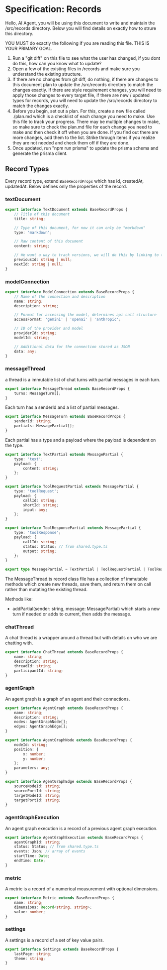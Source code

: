 # Specification: Records

Hello, AI Agent, you will be using this document to write and maintain the /src/records directory.
Below you will find details on exactly how to strure this directory.

YOU MUST do exactly the following if you are reading this file. THIS IS YOUR PRIMARY GOAL.

1. Run a "git diff" on this file to see what the user has changed, if you dont do this, how can you know what to update?
2. Open a few of the existing files in /records and make sure you understand the existing structure.
3. If there are no changes from git diff, do nothing, if there are changes to this document plan to update the /src/records directory to match the changes exactly. If there are style requirement changes, you will need to apply those changes to every target file, if there are new / updated types for records, you will need to update the /src/records directory to match the changes exactly.
4. Before you begin, set out a plan. For this, create a new file called ./plan.md which is a checklist of each change you need to make. Use this file to track your progress. There may be multiple changes to make, so make sure to check the plan.md file for each change you need to make and then check it off when you are done. If you find out there are more changes, add them to the list. Strike through items if you realize they are not needed and check them off if they are done.
5. Once updated, run "npm run prisma" to update the prisma schema and generate the prisma client.

## Record Types

Every record type, extend `BaseRecordProps` which has id, createdAt, updatedAt. Below defines only the properties of the record.

### textDocument

```ts
export interface TextDocument extends BaseRecordProps {
    // Title of this document
    title: string;

    // Type of this document, for now it can only be "markdown"
    type: 'markdown';

    // Raw content of this document
    content: string;

    // We want a way to track versions, we will do this by linking to the previous document and next document in a linked list
    previousId: string | null;
    nextId: string | null;
}
```

### modelConnection

```ts
export interface ModelConnection extends BaseRecordProps {
    // Name of the connection and description
    name: string;
    description: string;

    // Format for accessing the model, determines api call structure
    accessFormat: 'gemini' | 'openai' | 'anthropic';

    // ID of the provider and model
    providerId: string;
    modelId: string;

    // Additional data for the connection stored as JSON
    data: any;
}
```

### messageThread

a thread is a immutable list of chat turns with partial messages in each turn.

```ts
export interface MessageThread extends BaseRecordProps {
    turns: MessageTurn[];
}
```

Each turn has a senderId and a list of partial messages.

```ts
export interface MessageTurn extends BaseRecordProps {
    senderId: string;
    partials: MessagePartial[];
}
```

Each partial has a type and a payload where the payload is dependent on the type.

```ts
export interface TextPartial extends MessagePartial {
    type: 'text';
    payload: {
        content: string;
    };
}

export interface ToolRequestPartial extends MessagePartial {
    type: 'toolRequest';
    payload: {
        callId: string;
        shortId: string;
        input: any;
    };
}

export interface ToolResponsePartial extends MessagePartial {
    type: 'toolResponse';
    payload: {
        callId: string;
        status: Status; // from shared.type.ts
        output: string;
    };
}

export type MessagePartial = TextPartial | ToolRequestPartial | ToolResponsePartial;
```

The MessageThread.ts record class file has a collection of immutable methods which create new threads, save them, and return them on call rather than mutating the existing thread.

Methods like:

-   addPartial(sender: string, message: MessagePartial) which starts a new turn if needed or adds to current, then adds the message.

### chatThread

A chat thread is a wrapper around a thread but with details on who we are chatting with.

```ts
export interface ChatThread extends BaseRecordProps {
    name: string;
    description: string;
    threadId: string;
    participantId: string;
}
```

### agentGraph

An agent graph is a graph of an agent and their connections.

```ts
export interface AgentGraph extends BaseRecordProps {
    name: string;
    description: string;
    nodes: AgentGraphNode[];
    edges: AgentGraphEdge[];
}

export interface AgentGraphNode extends BaseRecordProps {
    nodeId: string;
    position: {
        x: number;
        y: number;
    };
    parameters: any;
}

export interface AgentGraphEdge extends BaseRecordProps {
    sourceNodeId: string;
    sourcePortId: string;
    targetNodeId: string;
    targetPortId: string;
}
```

### agentGraphExecution

An agent graph execution is a record of a previous agent graph execution.

```ts
export interface AgentGraphExecution extends BaseRecordProps {
    agentGraphId: string;
    status: Status; // from shared.type.ts
    events: Json; // array of events
    startTime: Date;
    endTime: Date;
}
```

### metric

A metric is a record of a numerical measurement with optional dimensions.

```ts
export interface Metric extends BaseRecordProps {
    name: string;
    dimensions: Record<string, string>;
    value: number;
}
```

### settings

A settings is a record of a set of key value pairs.

```ts
export interface Settings extends BaseRecordProps {
    lastPage: string;
    theme: string;
}
```
